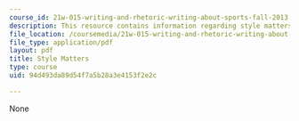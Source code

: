 ```yaml
---
course_id: 21w-015-writing-and-rhetoric-writing-about-sports-fall-2013
description: This resource contains information regarding style matters.
file_location: /coursemedia/21w-015-writing-and-rhetoric-writing-about-sports-fall-2013/94d493da89d54f7a5b28a3e4153f2e2c_MIT21W_015F13_StylMat2013.pdf
file_type: application/pdf
layout: pdf
title: Style Matters
type: course
uid: 94d493da89d54f7a5b28a3e4153f2e2c

---
```

None